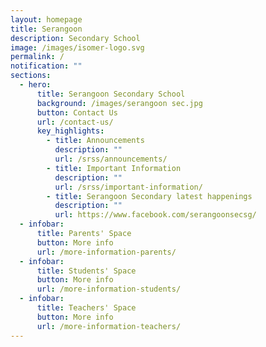 ```yaml
---
layout: homepage
title: Serangoon
description: Secondary School
image: /images/isomer-logo.svg
permalink: /
notification: ""
sections:
  - hero:
      title: Serangoon Secondary School
      background: /images/serangoon sec.jpg
      button: Contact Us
      url: /contact-us/
      key_highlights:
        - title: Announcements
          description: ""
          url: /srss/announcements/
        - title: Important Information
          description: ""
          url: /srss/important-information/
        - title: Serangoon Secondary latest happenings
          description: ""
          url: https://www.facebook.com/serangoonsecsg/
  - infobar:
      title: Parents' Space
      button: More info
      url: /more-information-parents/
  - infobar:
      title: Students' Space
      button: More info
      url: /more-information-students/
  - infobar:
      title: Teachers' Space
      button: More info
      url: /more-information-teachers/
---
```


